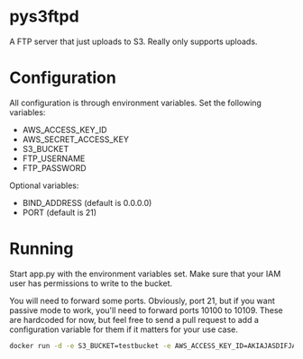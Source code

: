 # pys3ftpd

A FTP server that just uploads to S3.  Really only supports uploads.

# Configuration

All configuration is through environment variables.  Set the following variables:

  * AWS_ACCESS_KEY_ID
  * AWS_SECRET_ACCESS_KEY
  * S3_BUCKET
  * FTP_USERNAME
  * FTP_PASSWORD

Optional variables:

  * BIND_ADDRESS (default is 0.0.0.0)
  * PORT (default is 21)

# Running

Start app.py with the environment variables set.  Make sure that your IAM user has permissions to write to the bucket.

You will need to forward some ports.  Obviously, port 21, but if you want passive mode to work, you'll need to forward ports 10100 to 10109.  These are hardcoded for now, but feel free to send a pull request to add a configuration variable for them if it matters for your use case.


```bash
docker run -d -e S3_BUCKET=testbucket -e AWS_ACCESS_KEY_ID=AKIAJASDIFJAISD -e AWS_SECRET_ACCESS_KEY=AIDADISAIOHAOIDD -e FTP_USERNAME=hello -e FTP_PASSWORD=world -p 21:21 -p 5000-5100:5000-5100 realgeeks/pys3ftpd
```
